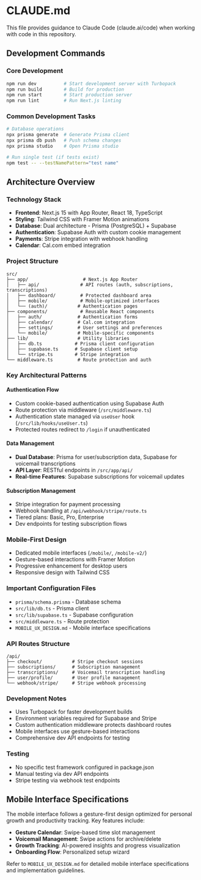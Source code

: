 # CLAUDE.md

This file provides guidance to Claude Code (claude.ai/code) when working with code in this repository.

## Development Commands

### Core Development
```bash
npm run dev          # Start development server with Turbopack
npm run build        # Build for production
npm run start        # Start production server
npm run lint         # Run Next.js linting
```

### Common Development Tasks
```bash
# Database operations
npx prisma generate  # Generate Prisma client
npx prisma db push   # Push schema changes
npx prisma studio    # Open Prisma studio

# Run single test (if tests exist)
npm test -- --testNamePattern="test name"
```

## Architecture Overview

### Technology Stack
- **Frontend**: Next.js 15 with App Router, React 18, TypeScript
- **Styling**: Tailwind CSS with Framer Motion animations
- **Database**: Dual architecture - Prisma (PostgreSQL) + Supabase
- **Authentication**: Supabase Auth with custom cookie management
- **Payments**: Stripe integration with webhook handling
- **Calendar**: Cal.com embed integration

### Project Structure
```
src/
├── app/                    # Next.js App Router
│   ├── api/               # API routes (auth, subscriptions, transcriptions)
│   ├── dashboard/         # Protected dashboard area
│   ├── mobile/            # Mobile-optimized interfaces
│   └── (auth)/           # Authentication pages
├── components/            # Reusable React components
│   ├── auth/             # Authentication forms
│   ├── calendar/         # Cal.com integration
│   ├── settings/         # User settings and preferences
│   └── mobile/           # Mobile-specific components
├── lib/                  # Utility libraries
│   ├── db.ts            # Prisma client configuration
│   ├── supabase.ts      # Supabase client setup
│   └── stripe.ts        # Stripe integration
└── middleware.ts         # Route protection and auth
```

### Key Architectural Patterns

#### Authentication Flow
- Custom cookie-based authentication using Supabase Auth
- Route protection via middleware (`/src/middleware.ts`)
- Authentication state managed via `useUser` hook (`/src/lib/hooks/useUser.ts`)
- Protected routes redirect to `/login` if unauthenticated

#### Data Management
- **Dual Database**: Prisma for user/subscription data, Supabase for voicemail transcriptions
- **API Layer**: RESTful endpoints in `/src/app/api/`
- **Real-time Features**: Supabase subscriptions for voicemail updates

#### Subscription Management
- Stripe integration for payment processing
- Webhook handling at `/api/webhook/stripe/route.ts`
- Tiered plans: Basic, Pro, Enterprise
- Dev endpoints for testing subscription flows

### Mobile-First Design
- Dedicated mobile interfaces (`/mobile/`, `/mobile-v2/`)
- Gesture-based interactions with Framer Motion
- Progressive enhancement for desktop users
- Responsive design with Tailwind CSS

### Important Configuration Files
- `prisma/schema.prisma` - Database schema
- `src/lib/db.ts` - Prisma client
- `src/lib/supabase.ts` - Supabase configuration
- `src/middleware.ts` - Route protection
- `MOBILE_UX_DESIGN.md` - Mobile interface specifications

### API Routes Structure
```
/api/
├── checkout/           # Stripe checkout sessions
├── subscriptions/      # Subscription management
├── transcriptions/     # Voicemail transcription handling
├── user/profile/       # User profile management
└── webhook/stripe/     # Stripe webhook processing
```

### Development Notes
- Uses Turbopack for faster development builds
- Environment variables required for Supabase and Stripe
- Custom authentication middleware protects dashboard routes
- Mobile interfaces use gesture-based interactions
- Comprehensive dev API endpoints for testing

### Testing
- No specific test framework configured in package.json
- Manual testing via dev API endpoints
- Stripe testing via webhook test endpoints

## Mobile Interface Specifications

The mobile interface follows a gesture-first design optimized for personal growth and productivity tracking. Key features include:

- **Gesture Calendar**: Swipe-based time slot management
- **Voicemail Management**: Swipe actions for archive/delete
- **Growth Tracking**: AI-powered insights and progress visualization
- **Onboarding Flow**: Personalized setup wizard

Refer to `MOBILE_UX_DESIGN.md` for detailed mobile interface specifications and implementation guidelines.